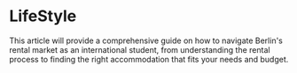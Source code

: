 # LifeStyle
This article will provide a comprehensive guide on how to navigate Berlin's rental market as an international student, from understanding the rental process to finding the right accommodation that fits your needs and budget.

